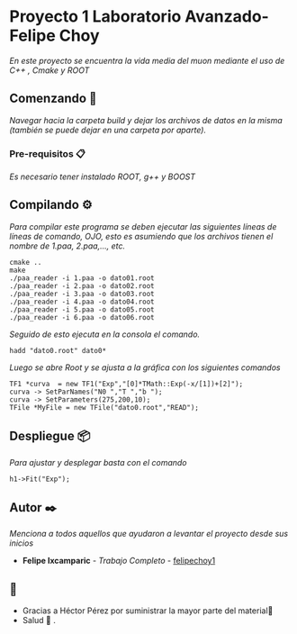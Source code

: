 # Proyecto 1 Laboratorio Avanzado- Felipe Choy

_En este proyecto se encuentra la vida media del muon mediante el uso de C++ , Cmake y ROOT_

## Comenzando 🚀

_Navegar hacia la carpeta build y dejar los archivos de datos en la misma (también se puede dejar en una carpeta por aparte)._

### Pre-requisitos 📋

_Es necesario tener instalado ROOT, g++ y BOOST_

## Compilando  ⚙️

_Para compilar este programa se deben ejecutar las siguientes líneas de líneas de comando, OJO, esto es asumiendo que los archivos tienen el nombre de 1.paa, 2.paa,..., etc._

```
cmake ..
make
./paa_reader -i 1.paa -o dato01.root
./paa_reader -i 2.paa -o dato02.root
./paa_reader -i 3.paa -o dato03.root
./paa_reader -i 4.paa -o dato04.root
./paa_reader -i 5.paa -o dato05.root
./paa_reader -i 6.paa -o dato06.root
```
_Seguido de esto ejecuta en la consola el comando._
```
hadd "dato0.root" dato0*
```

_Luego se abre Root y se ajusta a la gráfica con los siguientes comandos_
```
TF1 *curva  = new TF1("Exp","[0]*TMath::Exp(-x/[1])+[2]");
curva -> SetParNames("N0 ","T ","b ");
curva -> SetParameters(275,200,10);
TFile *MyFile = new TFile("dato0.root","READ");

```

## Despliegue 📦

_Para ajustar y desplegar basta con el comando_

```
h1->Fit("Exp");
```


## Autor ✒️

_Menciona a todos aquellos que ayudaron a levantar el proyecto desde sus inicios_

* **Felipe Ixcamparic** - *Trabajo Completo* - [felipechoy1](https://github.com/felipechoy1)

##  🎁

* Gracias a Héctor Pérez por suministrar la mayor parte del material📢
* Salud 🍺 . 

